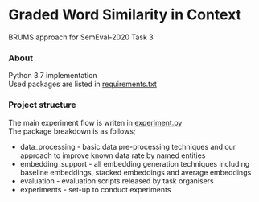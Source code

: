 # Graded Word Similarity in Context
BRUMS approach for SemEval-2020 Task 3

### About
Python 3.7 implementation <br>
Used packages are listed in [requirements.txt](https://github.com/HHansi/Semeval-2020-Task3/blob/master/requirements.txt) <br>

### Project structure
The main experiment flow is writen in [experiment.py](https://github.com/HHansi/Semeval-2020-Task3/blob/master/experiments/experiment.py) <br> 
The package breakdown is as follows;
- data_processing - basic data pre-processing techniques and our approach to improve known data rate by named entities
- embedding_support - all embedding generation techniques including baseline embeddings, stacked embeddings and average embeddings
- evaluation - evaluation scripts released by task organisers
- experiments - set-up to conduct experiments



